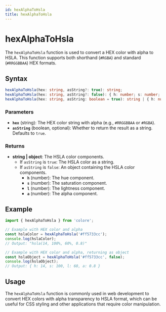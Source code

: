 ```yaml
---
id: hexAlphaToHsla
title: hexAlphaToHsla
---
```


# hexAlphaToHsla

The `hexAlphaToHsla` function is used to convert a HEX color with alpha to HSLA. This function supports both shorthand (`#RGBA`) and standard (`#RRGGBBAA`) HEX formats.

## Syntax

```typescript
hexAlphaToHsla(hex: string, asString?: true): string;
hexAlphaToHsla(hex: string, asString?: false): { h: number; s: number; l: number; a: number };
hexAlphaToHsla(hex: string, asString: boolean = true): string | { h: number; s: number; l: number; a: number };
```

### Parameters

- **`hex`** (string): The HEX color string with alpha (e.g., `#RRGGBBAA` or `#RGBA`).
- **`asString`** (boolean, optional): Whether to return the result as a string. Defaults to `true`.

### Returns

- **string | object**: The HSLA color components.
  - If `asString` is `true`: The HSLA color as a string.
  - If `asString` is `false`: An object containing the HSLA color components.
    - **`h`** (number): The hue component.
    - **`s`** (number): The saturation component.
    - **`l`** (number): The lightness component.
    - **`a`** (number): The alpha component.

## Example

```typescript
import { hexAlphaToHsla } from 'colore';

// Example with HEX color and alpha
const hslaColor = hexAlphaToHsla('#ff5733cc');
console.log(hslaColor);
// Output: "hsla(14, 100%, 60%, 0.8)"

// Example with HEX color and alpha, returning as object
const hslaObject = hexAlphaToHsla('#ff5733cc', false);
console.log(hslaObject);
// Output: { h: 14, s: 100, l: 60, a: 0.8 }
```

## Usage

The `hexAlphaToHsla` function is commonly used in web development to convert HEX colors with alpha transparency to HSLA format, which can be useful for CSS styling and other applications that require color manipulation.

